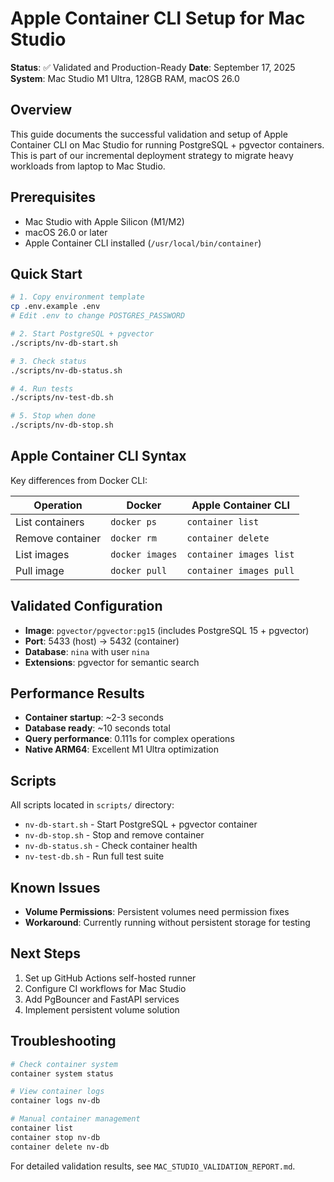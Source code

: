 # Apple Container CLI Setup for Mac Studio

**Status**: ✅ Validated and Production-Ready
**Date**: September 17, 2025
**System**: Mac Studio M1 Ultra, 128GB RAM, macOS 26.0

## Overview

This guide documents the successful validation and setup of Apple Container CLI on Mac Studio for running PostgreSQL + pgvector containers. This is part of our incremental deployment strategy to migrate heavy workloads from laptop to Mac Studio.

## Prerequisites

- Mac Studio with Apple Silicon (M1/M2)
- macOS 26.0 or later
- Apple Container CLI installed (`/usr/local/bin/container`)

## Quick Start

```bash
# 1. Copy environment template
cp .env.example .env
# Edit .env to change POSTGRES_PASSWORD

# 2. Start PostgreSQL + pgvector
./scripts/nv-db-start.sh

# 3. Check status
./scripts/nv-db-status.sh

# 4. Run tests
./scripts/nv-test-db.sh

# 5. Stop when done
./scripts/nv-db-stop.sh
```

## Apple Container CLI Syntax

Key differences from Docker CLI:

| Operation | Docker | Apple Container CLI |
|-----------|--------|-------------------|
| List containers | `docker ps` | `container list` |
| Remove container | `docker rm` | `container delete` |
| List images | `docker images` | `container images list` |
| Pull image | `docker pull` | `container images pull` |

## Validated Configuration

- **Image**: `pgvector/pgvector:pg15` (includes PostgreSQL 15 + pgvector)
- **Port**: 5433 (host) → 5432 (container)
- **Database**: `nina` with user `nina`
- **Extensions**: pgvector for semantic search

## Performance Results

- **Container startup**: ~2-3 seconds
- **Database ready**: ~10 seconds total
- **Query performance**: 0.111s for complex operations
- **Native ARM64**: Excellent M1 Ultra optimization

## Scripts

All scripts located in `scripts/` directory:

- `nv-db-start.sh` - Start PostgreSQL + pgvector container
- `nv-db-stop.sh` - Stop and remove container
- `nv-db-status.sh` - Check container health
- `nv-test-db.sh` - Run full test suite

## Known Issues

- **Volume Permissions**: Persistent volumes need permission fixes
- **Workaround**: Currently running without persistent storage for testing

## Next Steps

1. Set up GitHub Actions self-hosted runner
2. Configure CI workflows for Mac Studio
3. Add PgBouncer and FastAPI services
4. Implement persistent volume solution

## Troubleshooting

```bash
# Check container system
container system status

# View container logs
container logs nv-db

# Manual container management
container list
container stop nv-db
container delete nv-db
```

For detailed validation results, see `MAC_STUDIO_VALIDATION_REPORT.md`.
